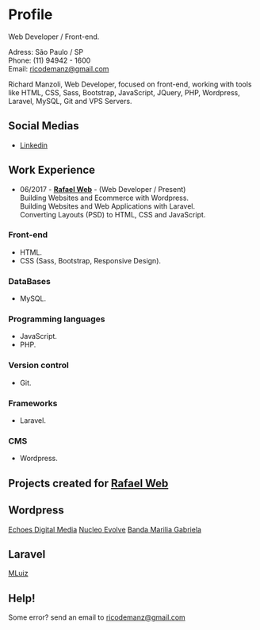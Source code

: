 # Profile
Web Developer / Front-end.

Adress: São Paulo / SP<br>
Phone: (11) 94942 - 1600<br> 
Email: ricodemanz@gmail.com

Richard Manzoli, Web Developer, focused on front-end, working with tools like HTML, CSS, Sass, Bootstrap, JavaScript, JQuery, PHP, Wordpress, Laravel, MySQL, Git and VPS Servers.

## Social Medias

*  [Linkedin](https://www.linkedin.com/in/richard-manzoli-67388a139/)

## Work Experience
* 06/2017 - **[Rafael Web](http://www.rafaelweb.com.br/2017/)** - 
(Web Developer / Present)<br>
Building Websites and Ecommerce with Wordpress.<br>
Building Websites and Web Applications with Laravel.<br>
Converting Layouts (PSD) to HTML, CSS and JavaScript.<br>

### Front-end
* HTML.
* CSS (Sass, Bootstrap, Responsive Design).

### DataBases
* MySQL.

### Programming languages
* JavaScript.
* PHP.

### Version control
* Git.

### Frameworks
* Laravel.

### CMS
* Wordpress.

## Projects created for [Rafael Web](http://www.rafaelweb.com.br/2017/)

## Wordpress
[Echoes Digital Media](http://echoesdigitalmedia.com/)
[Nucleo Evolve](http://nucleoevolve.com.br/)
[Banda Marilia Gabriela](http://bandamariliagabriela.com.br)

## Laravel
[MLuiz](mluiz.com)

## Help!
Some error? send an email to ricodemanz@gmail.com
